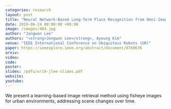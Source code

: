 ```yaml
---
categories: research
layout: post
title: "Neural Network-Based Long-Term Place Recognition from Omni-Images"
date: 2019-06-24 00:00:00 +00:00
image: /images/404.jpg
author: "Jongwon Lee"
authors: "<strong>Jongwon Lee</strong>, Ayoung Kim"
venue: "IEEE International Conference on Ubiquitous Robots (UR)"
paper: https://ieeexplore.ieee.org/abstract/document/8768636
arxiv: 
video: 
code: 
poster: 
slides: /pdfs/ur19-jlee-slides.pdf
website: 
youtube: 
---
```

We present a learning-based image retrieval method using fisheye images for urban environments, addressing scene changes over time.